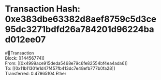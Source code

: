 
Transaction Hash: 0xe383dbe63382d8aef8759c5d3ce95dc3271bdfd26a784201d96224bad012ee07
====================================================================================
  
#💸Transaction  
Block: [[14456774]]  
From: [[0x4999ace915deda5468e79c6fe82554bf4ea4ada6]]  
To: [[0x11b11301e1d47f457fb413dc7e48efb777b0fa28]]  
Transferred: 0.47965104 Ether